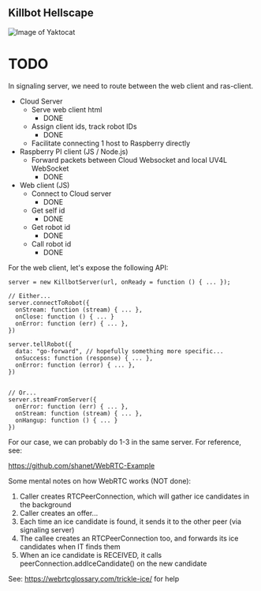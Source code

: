 ## Killbot Hellscape

![Image of Yaktocat](https://imgs.xkcd.com/comics/the_three_laws_of_robotics_2x.png)

# TODO
In signaling server, we need to route between the web client and ras-client.

* Cloud Server
  * Serve web client html
    * DONE
  * Assign client ids, track robot IDs
    * DONE
  * Facilitate connecting 1 host to Raspberry directly
* Raspberry PI client (JS / Node.js)
  * Forward packets between Cloud Websocket and local UV4L WebSocket
    * DONE
* Web client (JS)
  * Connect to Cloud server
    * DONE
  * Get self id
    * DONE
  * Get robot id
    * DONE
  * Call robot id
    * DONE

For the web client, let's expose the following API:
```
server = new KillbotServer(url, onReady = function () { ... });

// Either...
server.connectToRobot({
  onStream: function (stream) { ... },
  onClose: function () { ... }
  onError: function (err) { ... },
})

server.tellRobot({
  data: "go-forward", // hopefully something more specific...
  onSuccess: function (response) { ... },
  onError: function (error) { ... },
})


// Or...
server.streamFromServer({
  onError: function (err) { ... },
  onStream: function (stream) { ... },
  onHangup: function () { ... }
})
```

For our case, we can probably do 1-3 in the same server. For reference, see:

https://github.com/shanet/WebRTC-Example

Some mental notes on how WebRTC works (NOT done):
1. Caller creates RTCPeerConnection, which will gather ice candidates in the
   background
2. Caller creates an offer...
2. Each time an ice candidate is found, it sends it to the other peer (via 
   signaling server)
3. The callee creates an RTCPeerConnection too, and forwards its ice candidates
   when IT finds them
4. When an ice candidate is RECEIVED, it calls peerConnection.addIceCandidate()
   on the new candidate

See: https://webrtcglossary.com/trickle-ice/ for help

